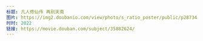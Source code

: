 ```yaml
---
标题: 凡人修仙传 再别天南
图片: https://img2.doubanio.com/view/photo/s_ratio_poster/public/p2873416851.jpg
时时: 2022
链接: https://movie.douban.com/subject/35882624/
---
```

